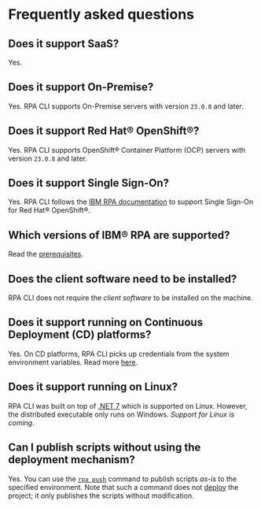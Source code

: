 # Frequently asked questions

## Does it support SaaS?
Yes.

## Does it support On-Premise?
Yes. RPA CLI supports On-Premise servers with version `23.0.8` and later.

## Does it support Red Hat® OpenShift®?
Yes. RPA CLI supports OpenShift® Container Platform (OCP) servers with version `23.0.8` and later.

## Does it support Single Sign-On?
Yes. RPA CLI follows the [IBM RPA documentation](https://www.ibm.com/docs/en/rpa/23.0?topic=call-authenticating-rpa-api#authenticating-to-the-api-through-zen) to support Single Sign-On for Red Hat® OpenShift®.

## Which versions of IBM® RPA are supported?
Read the [prerequisites](guide/getting-started.md#prerequisites).

## Does the client software need to be installed?
RPA CLI does not require the *client software* to be installed on the machine.

## Does it support running on Continuous Deployment (CD) platforms?
Yes. On CD platforms, RPA CLI picks up credentials from the system environment variables. Read more [here](https://ibm.github.io/ibm-rpa-cli/#/guide/environment?id=user-name-and-password). 

## Does it support running on Linux?
RPA CLI was built on top of [.NET 7](https://dotnet.microsoft.com/en-us/download/dotnet/7.0) which is supported on Linux. However, the distributed executable only runs on Windows. *Support for Linux is coming*.

## Can I publish scripts without using the deployment mechanism?
Yes. You can use the [`rpa push`](reference.md#rpa-push) command to publish scripts *as-is* to the specified environment. Note that such a command does not [deploy](guide/deploy.md) the project; it only publishes the scripts without modification.